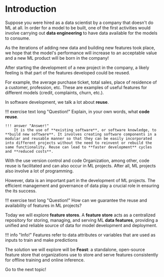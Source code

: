 # Introduction

Suppose you were hired as a data scientist by a company that doesn't do ML at all. In order for a model to be built, one of the first activities would involve carrying out **data engineering** to have data available for the models to consume.

As the iterations of adding new data and building new features took place, we hope that the model's performance will increase to an acceptable value and a new ML product will be born in the company!

After starting the development of a new project in the company, a likely feeling is that part of the features developed could be reused.

For example, the average purchase ticket, total sales, place of residence of a customer, profession, etc. These are examples of useful features for different models (credit, complaints, churn, etc.).

In software development, we talk a lot about **reuse**.

!!! exercise text long "Question!"
    Explain, in your own words, what **code reuse**.

    !!! answer "Answer!"
        It is the use of **existing software**, or software knowledge, to **build new software**. It involves creating software components in a modular and reusable manner so that they can be easily incorporated into different projects without the need to reinvent or rebuild the same functionality. Reuse can lead to **faster development** cycles and **reduced costs**.

With the use version control and code Organization, among other, code reuse is facilitated and can also occur in ML projects. After all, ML projects also involve a lot of programming.

However, data is an important part in the development of ML projects. The efficient management and governance of data play a crucial role in ensuring the its success.

!!! exercise text long "Question!"
    How can we guarantee the reuse and availability of features in ML projects?

Today we will explore **feature stores**. A **feature store** acts as a centralized repository for storing, managing, and serving ML **data features**, providing a unified and reliable source of data for model development and deployment.

!!! info "Info!"
    Features refer to data attributes or variables that are used as inputs to train and make predictions

The solution we will explore will be **Feast**: a standalone, open-source feature store that organizations use to store and serve features consistently for offline training and online inference.

Go to the next topic!